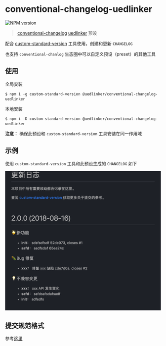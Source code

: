 # conventional-changelog-uedlinker

[![NPM version][npm-image]][npm-url]

> [conventional-changelog](https://github.com/ajoslin/conventional-changelog) [uedlinker](https://github.com/angular/angular) 预设

配合 [custom-standard-version](https://github.com/RunningCoderLee/custom-standard-version) 工具使用，创建和更新 `CHANGELOG`

也支持 `conventional-chanlog` 生态圈中可以自定义预设（preset）的其他工具

## 使用

全局安装

```shell
$ npm i -g custom-standard-version @uedlinker/conventional-changelog-uedlinker
```

本地安装

```shell
$ npm i -D custom-standard-version @uedlinker/conventional-changelog-uedlinker
```

**注意：** 确保此预设和 `custom-standard-version` 工具安装在同一作用域

## 示例

使用 `custom-standard-version` 工具和此预设生成的 `CHANGELOG` 如下

![预览](./asset/preview.png)

## 提交规范格式

参考[这里](https://github.com/uedlinker/conventional-changelog/blob/master/packages/commitlint-config/README.md#%E6%8F%90%E4%BA%A4%E8%A7%84%E8%8C%83)

[npm-image]: https://img.shields.io/npm/v/@uedlinker/conventional-changelog-uedlinker.svg?style=flat
[npm-url]: https://www.npmjs.com/package/@uedlinker/conventional-changelog-uedlinker
[travis-image]: https://travis-ci.org/conventional-changelog/conventional-changelog-angular.svg?branch=master
[travis-url]: https://travis-ci.org/conventional-changelog/conventional-changelog-angular
[daviddm-image]: https://david-dm.org/conventional-changelog/conventional-changelog-angular.svg?theme=shields.io
[daviddm-url]: https://david-dm.org/conventional-changelog/conventional-changelog-angular
[coveralls-image]: https://coveralls.io/repos/conventional-changelog/conventional-changelog-angular/badge.svg
[coveralls-url]: https://coveralls.io/r/conventional-changelog/conventional-changelog-angular
